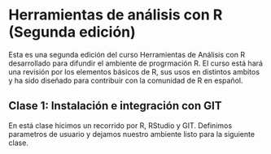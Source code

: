 # Herramientas de análisis con R (Segunda edición)

Esta es una segunda edición del curso Herramientas de Análisis con R desarrollado para difundir el ambiente de progrmación R. El curso está hará una revisión por los elementos básicos de R, sus usos en distintos ambitos y ha sido diseñado para contribuir con la comunidad de R en español.

## Clase 1: Instalación e integración con GIT

En está clase hicimos un recorrido por R, RStudio y GIT. Definimos parametros de usuario y dejamos nuestro ambiente listo para la siguiente clase.


